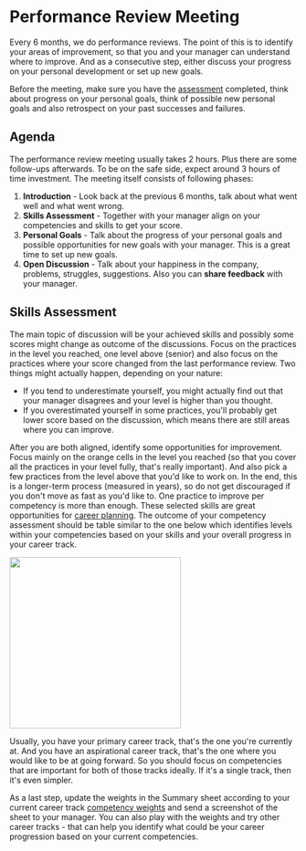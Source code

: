 # Performance Review Meeting

Every 6 months, we do performance reviews. The point of this is to identify your areas of improvement, so that you and your manager can understand where to improve. And as a consecutive step, either discuss your progress on your personal development or set up new goals.

Before the meeting, make sure you have the [assessment](assessment.md) completed, think about progress on your personal goals, think of possible new personal goals and also retrospect on your past successes and failures.

## Agenda

The performance review meeting usually takes 2 hours. Plus there are some follow-ups afterwards. To be on the safe side, expect around 3 hours of time investment. The meeting itself consists of following phases:

1. **Introduction** - Look back at the previous 6 months, talk about what went well and what went wrong.
1. **Skills Assessment** - Together with your manager align on your competencies and skills to get your score.
1. **Personal Goals** - Talk about the progress of your personal goals and possible opportunities for new goals with your manager. This is a great time to set up new goals.
1. **Open Discussion** - Talk about your happiness in the company, problems, struggles, suggestions. Also you can **share feedback** with your manager.

## Skills Assessment

The main topic of discussion will be your achieved skills and possibly some scores might change as outcome of the discussions. Focus on the practices in the level you reached, one level above (senior) and also focus on the practices where your score changed from the last performance review. Two things might actually happen, depending on your nature:

- If you tend to underestimate yourself, you might actually find out that your manager disagrees and your level is higher than you thought.
- If you overestimated yourself in some practices, you'll probably get lower score based on the discussion, which means there are still areas where you can improve.

After you are both aligned, identify some opportunities for improvement. Focus mainly on the orange cells in the level you reached (so that you cover all the practices in your level fully, that's really important). And also pick a few practices from the level above that you'd like to work on. In the end, this is a longer-term process (measured in years), so do not get discouraged if you don't move as fast as you'd like to. One practice to improve per competency is more than enough. These selected skills are great opportunities for [career planning](career-planning.md). The outcome of your competency assessment should be table similar to the one below which identifies levels within your competencies based on your skills and your overall progress in your career track.

<img height="300px" src="https://user-images.githubusercontent.com/435787/131229027-1b1b6fa6-2b61-446f-9427-1f882b6b193b.png"/>

Usually, you have your primary career track, that's the one you're currently at. And you have an aspirational career track, that's the one where you would like to be at going forward. So you should focus on competencies that are important for both of those tracks ideally. If it's a single track, then it's even simpler.

As a last step, update the weights in the Summary sheet according to your current career track [competency weights](../readme.md#career-tracks) and send a screenshot of the sheet to your manager. You can also play with the weights and try other career tracks - that can help you identify what could be your career progression based on your current competencies.
